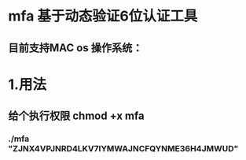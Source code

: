 # mfa 基于动态验证6位认证工具


## 目前支持MAC os 操作系统：

# 1.用法 
## 给个执行权限  chmod +x mfa 
###  ./mfa     "ZJNX4VPJNRD4LKV7IYMWAJNCFQYNME36H4JMWUD"
